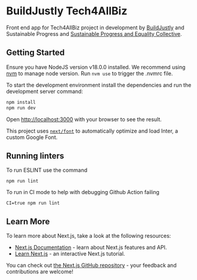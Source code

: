 # BuildJustly Tech4AllBiz
Front end app for Tech4AllBiz project in development by [BuildJustly](https://buildjustly.org/) and Sustainable Progress and [Sustainable Progress and Equality Collective](https://specollective.org/).

## Getting Started

Ensure you have NodeJS version v18.0.0 installed. We recommend using [nvm](https://github.com/nvm-sh/nvm) to manage node version. Run `nvm use` to trigger the .nvmrc file.

To start the development environment install the dependencies and run the development server command:

```bash
npm install
npm run dev
```


Open [http://localhost:3000](http://localhost:3000) with your browser to see the result.


This project uses [`next/font`](https://nextjs.org/docs/basic-features/font-optimization) to automatically optimize and load Inter, a custom Google Font.

## Running linters

To run ESLINT use the command 

```
npm run lint
```

To run in CI mode to help with debugging Github Action failing

```
CI=true npm run lint
```

## Learn More

To learn more about Next.js, take a look at the following resources:

- [Next.js Documentation](https://nextjs.org/docs) - learn about Next.js features and API.
- [Learn Next.js](https://nextjs.org/learn) - an interactive Next.js tutorial.

You can check out [the Next.js GitHub repository](https://github.com/vercel/next.js/) - your feedback and contributions are welcome!
